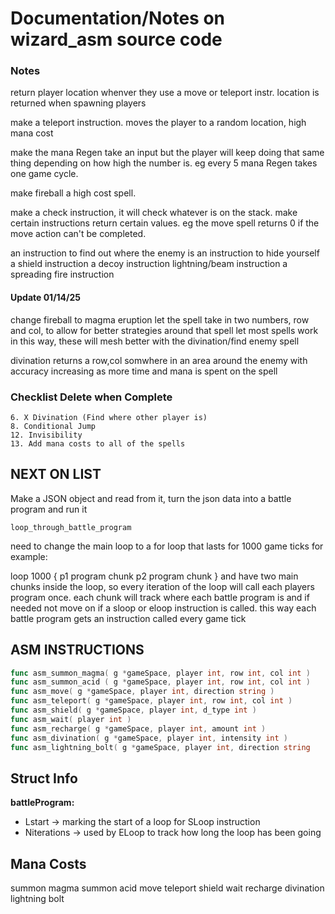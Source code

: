 # Documentation/Notes on wizard_asm source code

### Notes

return player location whenver they use a move or teleport instr. location is returned when spawning players

make a teleport instruction. moves the player to a random location, high mana cost

make the mana Regen take an input but the player will keep doing that same thing depending on how high the number is. eg every 5 mana Regen takes one game cycle.

make fireball a high cost spell.

make a check instruction, it will check whatever is on the stack. make certain instructions return certain values. eg the move spell returns 0 if the move action can't be completed.

an instruction to find out where the enemy is
an instruction to hide yourself
a shield instruction 
a decoy instruction 
lightning/beam instruction
a spreading fire instruction


#### Update 01/14/25

change fireball to magma eruption
let the spell take in two numbers, row and col, to allow for better strategies around that spell
let most spells work in this way, these will mesh better with the divination/find enemy spell

divination returns a row,col somwhere in an area around the enemy with accuracy increasing as more time and mana is spent on the spell


### Checklist Delete when Complete
    6. X Divination (Find where other player is)
    8. Conditional Jump 
    12. Invisibility
    13. Add mana costs to all of the spells

## NEXT ON LIST

Make a JSON object and read from it, turn the json data into a battle program and run it

```
loop_through_battle_program
```
need to change the main loop to a for loop that lasts for 1000 game ticks for example:

loop 1000 {
    p1 program chunk
    p2 program chunk
}
and have two main chunks inside the loop, so every iteration of the loop will call each players program once. each chunk will track where each battle program is and if needed not move on if a sloop or eloop instruction is called. this way each battle program gets an instruction called every game tick


## ASM INSTRUCTIONS

```go
func asm_summon_magma( g *gameSpace, player int, row int, col int ) 
func asm_summon_acid ( g *gameSpace, player int, row int, col int ) 
func asm_move( g *gameSpace, player int, direction string ) 
func asm_teleport( g *gameSpace, player int, row int, col int ) 
func asm_shield( g *gameSpace, player int, d_type int ) 
func asm_wait( player int ) 
func asm_recharge( g *gameSpace, player int, amount int ) 
func asm_divination( g *gameSpace, player int, intensity int ) 
func asm_lightning_bolt( g *gameSpace, player int, direction string
```

## Struct Info


__battleProgram:__
* Lstart -> marking the start of a loop for SLoop instruction
* Niterations -> used by ELoop to track how long the loop has been going


## Mana Costs

summon magma
summon acid 
move
teleport
shield
wait
recharge
divination
lightning bolt
